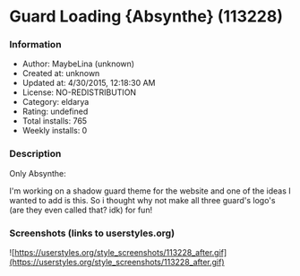 # Guard Loading {Absynthe} (113228)

### Information
- Author: MaybeLina (unknown)
- Created at: unknown
- Updated at: 4/30/2015, 12:18:30 AM
- License: NO-REDISTRIBUTION
- Category: eldarya
- Rating: undefined
- Total installs: 765
- Weekly installs: 0


### Description
Only Absynthe:

I'm working on a shadow guard theme for the website and one of the ideas I wanted to add is this.
So i thought why not make all three guard's logo's (are they even called that? idk) for fun!


### Screenshots (links to userstyles.org)
![https://userstyles.org/style_screenshots/113228_after.gif](https://userstyles.org/style_screenshots/113228_after.gif)



